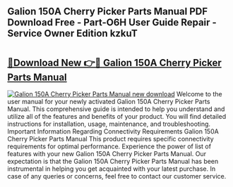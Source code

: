 ## Galion 150A Cherry Picker Parts Manual PDF Download Free - Part-O6H User Guide Repair - Service Owner Edition kzkuT

# <h2><a href="http://bc71164.oget.top/?id=Galion+150A+Cherry+Picker+Parts+Manual">🔗Download New 👉🔴 Galion 150A Cherry Picker Parts Manual</a></h2>

[![Galion 150A Cherry Picker Parts Manual new download](https://i.imgur.com/5g1atiW.png)](http://bc71164.oget.top/?id=Galion+150A+Cherry+Picker+Parts+Manual)
Welcome to the user manual for your newly activated Galion 150A Cherry Picker Parts Manual. This comprehensive guide is intended to help you understand and utilize all of the features and benefits of your product. You will find detailed instructions for installation, usage, maintenance, and troubleshooting. Important Information Regarding Connectivity Requirements Galion 150A Cherry Picker Parts Manual This product requires specific connectivity requirements for optimal performance. Experience the power of list of features with your new Galion 150A Cherry Picker Parts Manual. Our expectation is that the Galion 150A Cherry Picker Parts Manual has been instrumental in helping you get acquainted with your latest purchase. In case of any queries or concerns, feel free to contact our customer service.
